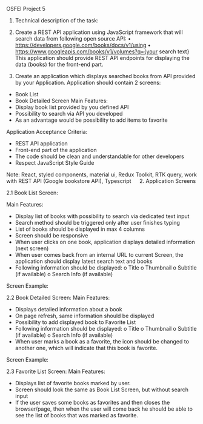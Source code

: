 








OSFEI Project 5
 
1.	Technical description of the task:
 
1.	Create a REST API application using JavaScript framework that will search data from following open source API:
•	https://developers.google.com/books/docs/v1/using
•	https://www.googleapis.com/books/v1/volumes?q={your search text}
This application should provide REST API endpoints for displaying the data (books) for the front-end part.
 
2.	Create an application which displays searched books from API provided by your Application.
Application should contain 2 screens:
-	Book List
-	Book Detailed Screen
Main Features:
-	Display book list provided by you defined API
-	Possibility to search via API you developed 
-	As an advantage would be possibility to add items to favorite

Application Acceptance Criteria:
-	REST API application 
-	Front-end part of the application
-	The code should be clean and understandable for other developers
-	Respect JavaScript Style Guide

Note:
React, styled components, material ui, Redux Toolkit, RTK query, work with REST API (Google bookstore API), Typescript
 
2. Application Screens

2.1	 Book List Screen:

Main Features:
-	Display list of books with possibility to search via dedicated text input
-	Search method should be triggered only after user finishes typing
-	List of books should be displayed in max 4 columns
-	Screen should be responsive
-	When user clicks on one book, application displays detailed information (next screen)
-	When user comes back from an internal URL to current Screen, the application should display latest search text and books
-	Following information should be displayed:
o	Title
o	Thumbnail
o	Subtitle (if available)
o	Search Info (if available)

Screen Example:
 



2.2	 Book Detailed Screen:
Main Features:
-	Displays detailed information about a book
-	On page refresh, same information should be displayed
-	Possibility to add displayed book to Favorite List
-	Following information should be displayed:
o	Title
o	Thumbnail
o	Subtitle (if available)
o	Search Info (if available)
-	When user marks a book as a favorite, the icon should be changed to another one, which will indicate that this book is favorite.

Screen Example:
 
2.3	 Favorite List Screen:
Main Features:
-	Displays list of favorite books marked by user. 
-	Screen should look the same as Book List Screen, but without search input
-	If the user saves some books as favorites and then closes the browser/page, then when the user will come back he should be able to see the list of books that was marked as favorite.
